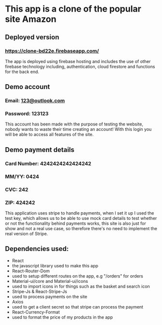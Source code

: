# This app is a clone of the popular site Amazon


## Deployed version

### https://clone-bd22e.firebaseapp.com/

The app is deployed using firebase hosting and includes the use of other firebase technology including, authentication, 
cloud firestore and functions for the back end.

## Demo account

### Email: 123@outlook.com

### Password: 123123

This account has been made with the purpose of testing the website, nobody wants to waste their time creating an account!
With this login you will be able to access all features of the site.

## Demo payment details

### Card Number: 4242424242424242 
### MM/YY: 0424 
### CVC: 242 
### ZIP: 424242

This application uses stripe to handle payments, when I set it up I used the test key, which allows us to be
able to use mock card details to test whether or not the functionality behind payments works, this site is also just for show and not a
real use case, so therefore there's no need to implement the real version of Stripe.

## Dependencies used:

* React 
 * the javascript library used to make this app
* React-Router-Dom
 * used to setup different routes on the app, e.g "/orders" for orders
* Material-ui/core and Material-ui/icons
 * used to import icons in for things such as the basket and search icon
* Stripe-Js & React-Stripe-Js
 * used to process payments on the site
* Axios
 * used to get a client secret so that stripe can process the payment 
* React-Currency-Format
 * used to format the price of my products in the app





